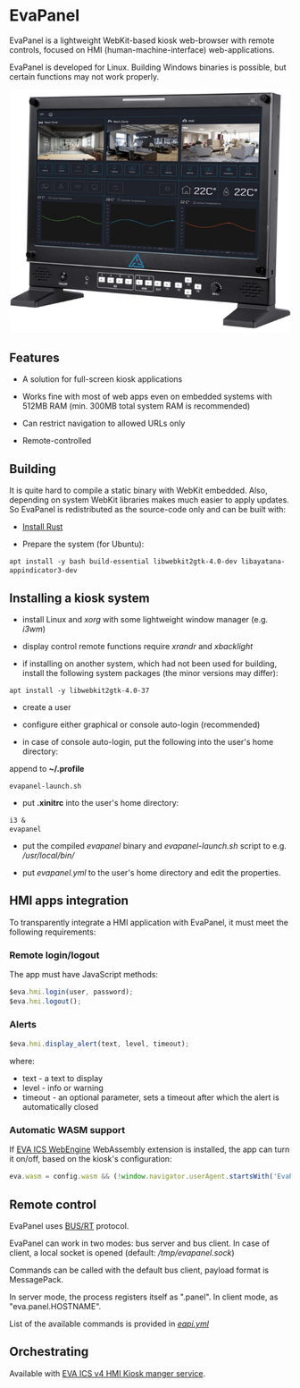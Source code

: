 # EvaPanel

EvaPanel is a lightweight WebKit-based kiosk web-browser with remote controls,
focused on HMI (human-machine-interface) web-applications.

EvaPanel is developed for Linux. Building Windows binaries is possible, but
certain functions may not work properly.

![App](app_preview.png?raw=true)

## Features

* A solution for full-screen kiosk applications

* Works fine with most of web apps even on embedded systems with 512MB
  RAM (min. 300MB total system RAM is recommended)

* Can restrict navigation to allowed URLs only

* Remote-controlled

## Building

It is quite hard to compile a static binary with WebKit embedded. Also,
depending on system WebKit libraries makes much easier to apply updates. So
EvaPanel is redistributed as the source-code only and can be built with:

* [Install Rust](https://www.rust-lang.org/tools/install)

* Prepare the system (for Ubuntu):

```
apt install -y bash build-essential libwebkit2gtk-4.0-dev libayatana-appindicator3-dev
```

## Installing a kiosk system

* install Linux and *xorg* with some lightweight window manager (e.g. *i3wm*)

* display control remote functions require *xrandr* and *xbacklight*

* if installing on another system, which had not been used for building,
  install the following system packages (the minor versions may differ):

```
apt install -y libwebkit2gtk-4.0-37
```

* create a user

* configure either graphical or console auto-login (recommended)

* in case of console auto-login, put the following into the user's home
  directory:

append to **~/.profile**

```
evapanel-launch.sh
```

* put **.xinitrc** into the user's home directory:

```
i3 &
evapanel
```

* put the compiled *evapanel* binary and *evapanel-launch.sh* script to e.g.
  */usr/local/bin/*

* put *evapanel.yml* to the user's home directory and edit the properties.

## HMI apps integration

To transparently integrate a HMI application with EvaPanel, it must meet the
following requirements:

### Remote login/logout

The app must have JavaScript methods:

```javascript
$eva.hmi.login(user, password);
$eva.hmi.logout();
```

### Alerts

```javascript
$eva.hmi.display_alert(text, level, timeout);
```

where:

* text - a text to display
* level - info or warning
* timeout - an optional parameter, sets a timeout after which the alert is
  automatically closed

### Automatic WASM support

If [EVA ICS WebEngine](https://info.bma.ai/en/actual/eva-webengine/index.html)
WebAssembly extension is installed, the app can turn it on/off, based on the
kiosk's configuration:

```javascript
eva.wasm = config.wasm && (!window.navigator.userAgent.startsWith('EvaPanel ') || window.navigator.userAgent.search('/wasm ') > 0);
```

## Remote control

EvaPanel uses [BUS/RT](https://github.com/alttch/busrt) protocol.

EvaPanel can work in two modes: bus server and bus client. In case of client, a
local socket is opened (default: */tmp/evapanel.sock*)

Commands can be called with the default bus client, payload format is
MessagePack.

In server mode, the process registers itself as ".panel". In client mode, as
"eva.panel.HOSTNAME".

List of the available commands is provided in [*eapi.yml*](eapi.yml)

## Orchestrating

Available with [EVA ICS v4 HMI Kiosk manger
service](https://info.bma.ai/en/actual/eva4/svc/eva-kioskman.html).
